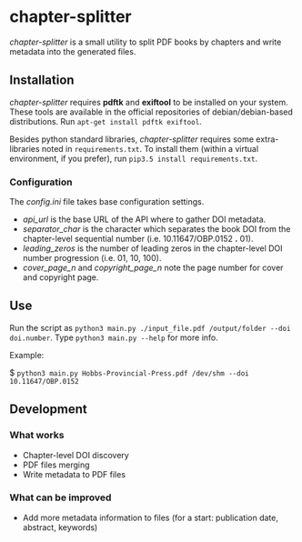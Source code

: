# chapter-splitter
*chapter-splitter* is a small utility to split PDF books by chapters and write metadata into the generated files.

## Installation
*chapter-splitter* requires **pdftk** and **exiftool** to be installed on your system. These tools are available  in the official repositories of debian/debian-based distributions.
Run `apt-get install pdftk exiftool`.

Besides python standard libraries, *chapter-splitter* requires some extra-libraries noted in `requirements.txt`. To install them (within a virtual environment, if you prefer), run `pip3.5 install requirements.txt`.

### Configuration
The *config.ini* file takes base configuration settings.
* *api_url* is the base URL of the API where to gather DOI metadata.
* *separator_char* is the character which separates the book DOI from the chapter-level sequential number (i.e. 10.11647/OBP.0152 **.** 01).
* *leading_zeros* is the number of leading zeros in the chapter-level DOI number progression (i.e. 01, 10, 100).
* *cover_page_n* and *copyright_page_n* note the page number for cover and copyright page.

## Use
Run the script as `python3 main.py ./input_file.pdf /output/folder --doi doi.number`. Type `python3 main.py --help` for more info.

Example:

$ `python3 main.py Hobbs-Provincial-Press.pdf /dev/shm --doi 10.11647/OBP.0152`

## Development
### What works
* Chapter-level DOI discovery
* PDF files merging
* Write metadata to PDF files

### What can be improved
* Add more metadata information to files (for a start: publication date, abstract, keywords)
